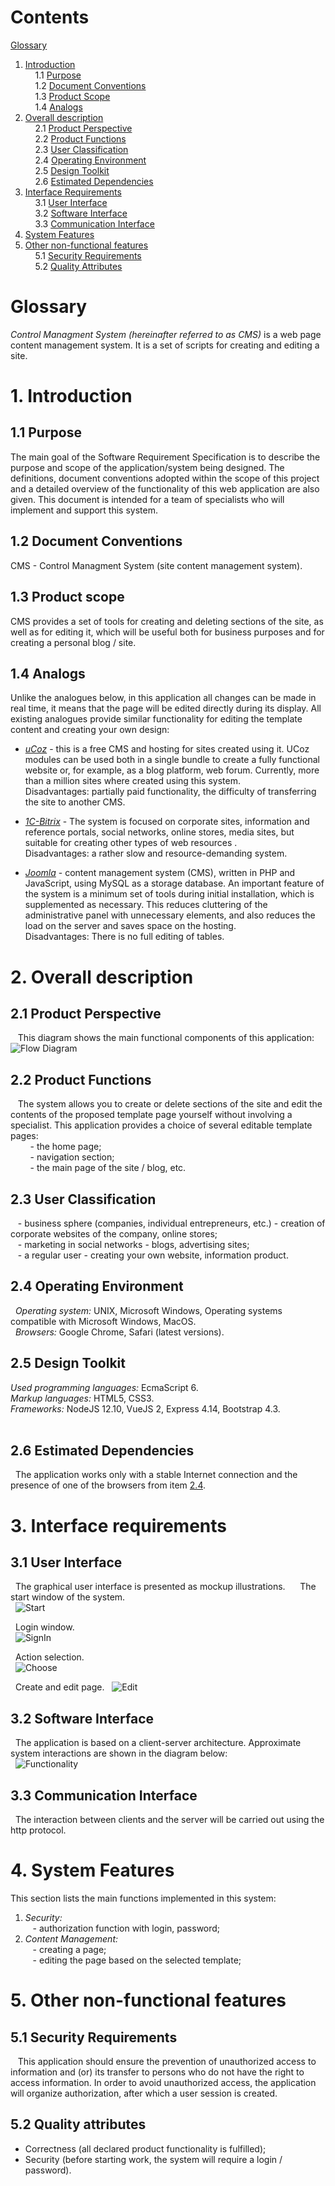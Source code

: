 # Contents
[Glossary](#Glossary)  
1. [Introduction](#1Introduction)  
    1.1 [Purpose](#11-Purpose)  
    1.2 [Document Conventions](#12-Document-Conventions)  
    1.3 [Product Scope](#13-Product-Scope)  
    1.4 [Analogs](#14-Analogs)  
2. [Overall description](#2-Overall-description)  
    2.1 [Product Perspective](#21-Product-Perspective)    
    2.2 [Product Functions](#22-Product-Functions)  
    2.3 [User Classification](#23-User-Classification)  
    2.4 [Operating Environment](#24-Operating-Environment)  
    2.5 [Design Toolkit](#25-Design-Toolkit)  
    2.6 [Estimated Dependencies](#26-Estimated-Dependencies)  
3. [Interface Requirements](#3-Interface-Requirements)  
    3.1 [User Interface](#31-User-Interface)  
    3.2 [Software Interface](#32-Software-Interface)  
    3.3 [Communication Interface](#33-Communication-Interface)
4. [System Features](#4-System-features)  
5. [Other non-functional features](#5-Other-non-functional-features)  
    5.1 [Security Requirements](#51-Security-Requirements)  
    5.2 [Quality Attributes](#52-Quality-Attributes)  

# Glossary
*Control Managment System (hereinafter referred to as CMS)* is a web page content management system. It is a set of scripts for creating and editing a site.


# 1. Introduction  
## 1.1 Purpose  
The main goal of the Software Requirement Specification is to describe the purpose and scope of the application/system being designed. The definitions, document conventions adopted within the scope of this project  and a detailed overview of the functionality of this web application are also given. This document is intended for a team of specialists who will implement and support this system.

## 1.2 Document Conventions
CMS - Control Managment System (site content management system).

## 1.3 Product scope  
CMS provides a set of tools for creating and deleting sections of the site, as well as for editing it, which will be useful both for business purposes and for creating a personal blog / site.

## 1.4 Analogs
Unlike the analogues below, in this application all changes can be made in real time, it means that the page will be edited directly during its display.
All existing analogues provide similar functionality for editing the template content and creating your own design:

- *[uCoz](https://www.ucoz.ru/)* - this is a free CMS and hosting for sites created using it. UCoz modules can be used both in a single bundle to create a fully functional website or, for example, as a blog platform, web forum. Currently, more than a million sites where created using this system.  
Disadvantages: partially paid functionality, the difficulty of transferring the site to another CMS.

- *[1C-Bitrix](https://www.bitrix24.by/)* - The system is focused on corporate sites, information and reference portals, social networks, online stores, media sites, but suitable for creating other types of web resources .  
Disadvantages: a rather slow and resource-demanding system.

- *[Joomla](https://www.joomla.org/)* - content management system (CMS), written in PHP and JavaScript, using MySQL as a storage database. An important feature of the system is a minimum set of tools during initial installation, which is supplemented as necessary. This reduces cluttering of the administrative panel with unnecessary elements, and also reduces the load on the server and saves space on the hosting.  
Disadvantages: There is no full editing of tables.

# 2. Overall description
## 2.1 Product Perspective
   This diagram shows the main functional components of this application:
 ![Flow Diagram](https://i.ibb.co/Dtp3Dx8/dfd.png)

## 2.2 Product Functions
   The system allows you to create or delete sections of the site and edit the contents of the proposed template page yourself without involving a specialist. This application provides a choice of several editable template pages:  
        - the home page;  
        - navigation section;  
        - the main page of the site / blog, etc.  

## 2.3 User Classification  
   - business sphere (companies, individual entrepreneurs, etc.) - creation of corporate websites of the company, online stores;  
   - marketing in social networks - blogs, advertising sites;  
   - a regular user - creating your own website, information product.  

## 2.4 Operating Environment
  *Operating system:* UNIX, Microsoft Windows, Operating systems compatible with Microsoft Windows, MacOS.  
  *Browsers:* Google Chrome, Safari (latest versions).

## 2.5 Design Toolkit
*Used programming languages:* EcmaScript 6.  
*Markup languages:* HTML5, CSS3.  
*Frameworks:* NodeJS 12.10, VueJS 2, Express 4.14, Bootstrap 4.3.  
  
## 2.6 Estimated Dependencies
  The application works only with a stable Internet connection and the presence of one of the browsers from item [2.4](#24-Operating-Environment).

# 3. Interface requirements
## 3.1 User Interface
  The graphical user interface is presented as mockup illustrations.
  
  The start window of the system.  
  ![Start](https://github.com/AnnaGavrilowa/CMS/blob/master/Mockups/home.png)
  
  
  Login window.  
  ![SignIn](https://github.com/AnnaGavrilowa/CMS/blob/master/Mockups/authorization.png)
  
  
  Action selection.    
  ![Choose](https://github.com/AnnaGavrilowa/CMS/blob/master/Mockups/chooseOption.png)
  
  
  Create and edit page.
  ![Edit](https://github.com/AnnaGavrilowa/CMS/blob/master/Mockups/create.png)
  
    
## 3.2 Software Interface
  The application is based on a client-server architecture. Approximate system interactions are shown in the diagram below:  
  ![Functionality](https://i.ibb.co/6D6LDQq/functionality.png)

## 3.3 Communication Interface
  The interaction between clients and the server will be carried out using the http protocol.
  
# 4. System Features
This section lists the main functions implemented in this system:
1. *Security:*  
   - authorization function with login, password;
2. *Content Management:*  
   - creating a page;    
   - editing the page based on the selected template;  

# 5. Other non-functional features
## 5.1 Security Requirements
   This application should ensure the prevention of unauthorized access to information and (or) its transfer to persons who do not have the right to access information. In order to avoid unauthorized access, the application will organize authorization, after which a user session is created.
   
## 5.2 Quality attributes

- Correctness (all declared product functionality is fulfilled);  
- Security (before starting work, the system will require a login / password). 
